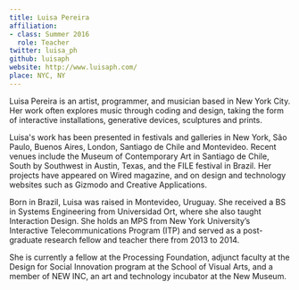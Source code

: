 ```yaml
---
title: Luisa Pereira
affiliation:
- class: Summer 2016
  role: Teacher
twitter: luisa_ph
github: luisaph
website: http://www.luisaph.com/
place: NYC, NY
---
```

Luisa Pereira is an artist, programmer, and musician based in New York City. Her work often explores music through coding and design, taking the form of interactive installations, generative devices, sculptures and prints.

Luisa's work has been presented in festivals and galleries in New York, São Paulo, Buenos Aires, London, Santiago de Chile and Montevideo. Recent venues include the Museum of Contemporary Art in Santiago de Chile, South by Southwest in Austin, Texas, and the FILE festival in Brazil. Her projects have appeared on Wired magazine, and on design and technology websites such as Gizmodo and Creative Applications.

Born in Brazil, Luisa was raised in Montevideo, Uruguay. She received a BS in Systems Engineering from Universidad Ort, where she also taught Interaction Design. She holds an MPS from New York University’s Interactive Telecommunications Program (ITP) and served as a post-graduate research fellow and teacher there from 2013 to 2014.

She is currently a fellow at the Processing Foundation, adjunct faculty at the Design for Social Innovation program at the School of Visual Arts, and a member of NEW INC, an art and technology incubator at the New Museum.